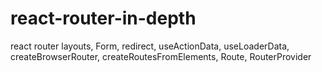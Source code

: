 # react-router-in-depth
react router layouts, Form, redirect, useActionData, useLoaderData, createBrowserRouter,  createRoutesFromElements,   Route,    RouterProvider
